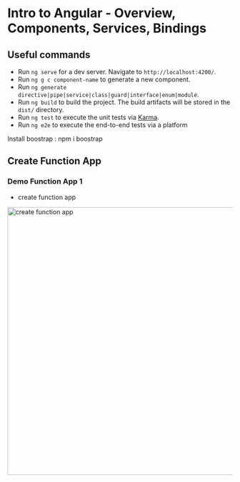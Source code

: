 # Intro to Angular - Overview, Components, Services, Bindings

## Useful commands

- Run `ng serve` for a dev server. Navigate to `http://localhost:4200/`. 
- Run `ng g c component-name` to generate a new component.
- Run `ng generate directive|pipe|service|class|guard|interface|enum|module`.
- Run `ng build` to build the project. The build artifacts will be stored in the `dist/` directory.
- Run `ng test` to execute the unit tests via [Karma](https://karma-runner.github.io).
- Run `ng e2e` to execute the end-to-end tests via a platform

Install boostrap :
npm i boostrap


## Create Function App

### Demo Function App 1

- create function app
<img src="/pictures/create_fa.png" title="create function app"  width="600">

